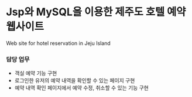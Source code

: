 # Jsp와 MySQL을 이용한 제주도 호텔 예약 웹사이트
Web site for hotel reservation in Jeju Island<br>

<h3>담당 업무</h3>
<ul>
  <li>객실 예약 기능 구현</li>
  <li>로그인한 유저의 예약 내역을 확인할 수 있는 페이지 구현</li>    
  <li>예약 내역 확인 페이지에서 예약 수정, 취소할 수 있는 기능 구현</li>
</ul>

